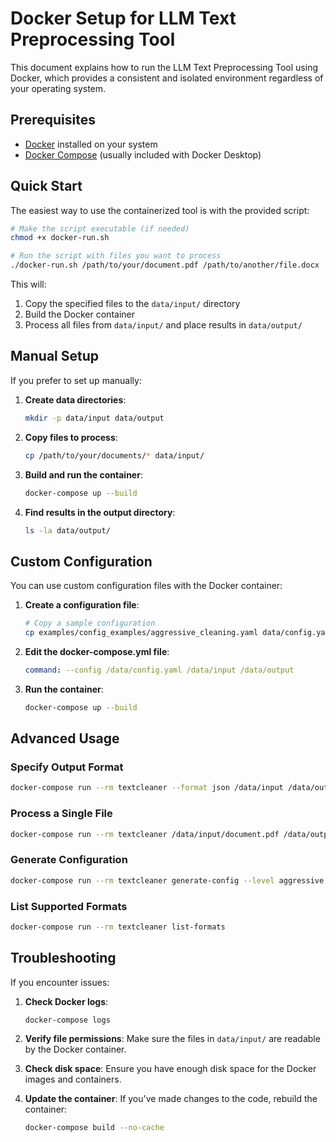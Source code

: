 # Docker Setup for LLM Text Preprocessing Tool

This document explains how to run the LLM Text Preprocessing Tool using Docker, which provides a consistent and isolated environment regardless of your operating system.

## Prerequisites

- [Docker](https://www.docker.com/get-started) installed on your system
- [Docker Compose](https://docs.docker.com/compose/install/) (usually included with Docker Desktop)

## Quick Start

The easiest way to use the containerized tool is with the provided script:

```bash
# Make the script executable (if needed)
chmod +x docker-run.sh

# Run the script with files you want to process
./docker-run.sh /path/to/your/document.pdf /path/to/another/file.docx
```

This will:
1. Copy the specified files to the `data/input/` directory
2. Build the Docker container
3. Process all files from `data/input/` and place results in `data/output/`

## Manual Setup

If you prefer to set up manually:

1. **Create data directories**:
   ```bash
   mkdir -p data/input data/output
   ```

2. **Copy files to process**:
   ```bash
   cp /path/to/your/documents/* data/input/
   ```

3. **Build and run the container**:
   ```bash
   docker-compose up --build
   ```

4. **Find results in the output directory**:
   ```bash
   ls -la data/output/
   ```

## Custom Configuration

You can use custom configuration files with the Docker container:

1. **Create a configuration file**:
   ```bash
   # Copy a sample configuration
   cp examples/config_examples/aggressive_cleaning.yaml data/config.yaml
   ```

2. **Edit the docker-compose.yml file**:
   ```yaml
   command: --config /data/config.yaml /data/input /data/output
   ```

3. **Run the container**:
   ```bash
   docker-compose up --build
   ```

## Advanced Usage

### Specify Output Format

```bash
docker-compose run --rm textcleaner --format json /data/input /data/output
```

### Process a Single File

```bash
docker-compose run --rm textcleaner /data/input/document.pdf /data/output/result.md
```

### Generate Configuration

```bash
docker-compose run --rm textcleaner generate-config --level aggressive --output /data/aggressive_config.yaml
```

### List Supported Formats

```bash
docker-compose run --rm textcleaner list-formats
```

## Troubleshooting

If you encounter issues:

1. **Check Docker logs**:
   ```bash
   docker-compose logs
   ```

2. **Verify file permissions**:
   Make sure the files in `data/input/` are readable by the Docker container.

3. **Check disk space**:
   Ensure you have enough disk space for the Docker images and containers.

4. **Update the container**:
   If you've made changes to the code, rebuild the container:
   ```bash
   docker-compose build --no-cache
   ```
